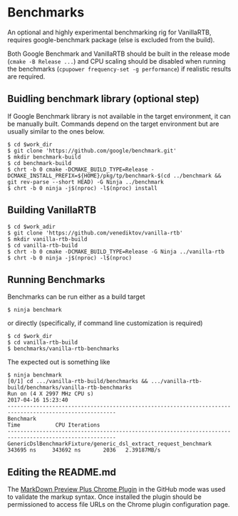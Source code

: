 # Benchmarks

An optional and highly experimental benchmarking rig for VanillaRTB, requires google-benchmark
package (else is excluded from the build).

Both Google Benchmark and VanillaRTB should be built in the release mode (`cmake -B Release ...`)
and CPU scaling should be disabled when running the benchmarks (`cpupower frequency-set -g performance`)
if realistic results are required.

## Buidling benchmark library (optional step)
If Google Benchmark library is not available in the target environment, it can be manually built.
Commands depend on the target environment but are usually similar to the ones below.

    $ cd $work_dir
    $ git clone 'https://github.com/google/benchmark.git'
    $ mkdir benchmark-build
    $ cd benchmark-build
    $ chrt -b 0 cmake -DCMAKE_BUILD_TYPE=Release -DCMAKE_INSTALL_PREFIX=${HOME}/pkg/tp/benchmark-$(cd ../benchmark && git rev-parse --short HEAD) -G Ninja ../benchmark
    $ chrt -b 0 ninja -j$(nproc) -l$(nproc) install

## Building VanillaRTB
    $ cd $work_adir
    $ git clone 'https://github.com/venediktov/vanilla-rtb'
    $ mkdir vanilla-rtb-build
    $ cd vanilla-rtb-build
    $ chrt -b 0 cmake -DCMAKE_BUILD_TYPE=Release -G Ninja ../vanilla-rtb
    $ chrt -b 0 ninja -j$(nproc) -l$(nproc)

## Running Benchmarks
Benchmarks can be run either as a build target

    $ ninja benchmark

or directly (specifically, if command line customization is required)

    $ cd $work_dir
    $ cd vanilla-rtb-build
    $ benchmarks/vanilla-rtb-benchmarks

The expected out is something like

    $ ninja benchmark
    [0/1] cd .../vanilla-rtb-build/benchmarks && .../vanilla-rtb-build/benchmarks/vanilla-rtb-benchmarks
    Run on (4 X 2997 MHz CPU s)
    2017-04-16 15:23:40
    --------------------------------------------------------------------------------------------------------
    Benchmark                                                                 Time           CPU Iterations
    --------------------------------------------------------------------------------------------------------
    GenericDslBenchmarkFixture/generic_dsl_extract_request_benchmark     343695 ns     343692 ns       2036   2.39187MB/s


## Editing the README.md
The [MarkDown Preview Plus Chrome Plugin](https://www.google.ch/?q=markdown+preview+plus+chrome+plugin)
in the GitHub mode was used to validate the markup syntax. Once installed the plugin should be permissioned
to access file URLs on the Chrome plugin configuration page.
